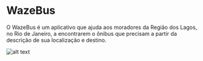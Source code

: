 # WazeBus
O WazeBus é um aplicativo que ajuda aos moradores da Região dos Lagos, no Rio de Janeiro, a encontrarem o ônibus que precisam a partir da descrição de sua localização e destino.

![alt text](https://1drv.ms/i/s!AlP6wuw1yDE7lLMdinQWASZdwf4lHg)
